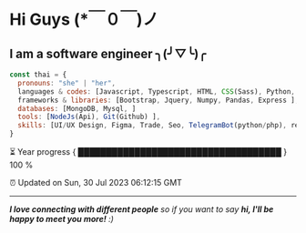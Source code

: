 
# Hi Guys  (*￣０￣)ノ
## I am a software engineer  ╮(╯▽╰)╭ 

```javascript
const thai = {
  pronouns: "she" | "her",
  languages & codes: [Javascript, Typescript, HTML, CSS(Sass), Python, Php, Markdown ],
  frameworks & libraries: [Bootstrap, Jquery, Numpy, Pandas, Express ],
  databases: [MongoDB, Mysql, ]
  tools: [NodeJs(Api), Git(Github) ],
  skills: [UI/UX Design, Figma, Trade, Seo, TelegramBot(python/php), responsive-designe ]
}

```

⏳ Year progress { ████████████████████████████████████ } 100 %

⏰ Updated on Sun, 30 Jul 2023 06:12:15 GMT

---

<em><b>I love connecting with different people</b> so if you want to say <b>hi, I'll be happy to meet you more!</b> :)</em>


